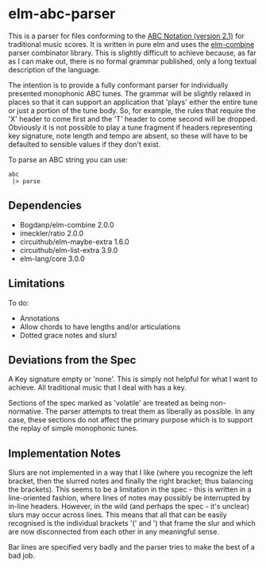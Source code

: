 elm-abc-parser
==============

This is a parser for files conforming to the [ABC Notation (version 2.1)](http://abcnotation.com/wiki/abc:standard:v2.1) for traditional music scores. It is written in pure elm and uses the [elm-combine](https://github.com/Bogdanp/elm-combine) parser combinator library.  This is slightly difficult to achieve because, as far as I can make out, there is no formal grammar published, only a long textual description of the language.

The intention is to provide a fully conformant parser for individually presented monophonic ABC tunes.  The grammar will be slightly relaxed in places so that it can support an application that 'plays' either the entire tune or just a portion of the tune body.  So, for example, the rules that require the 'X' header to come first and the 'T' header to come second will be dropped.  Obviously it is not possible to play a tune fragment if headers representing key signature, note length and tempo are absent, so these will have to be defaulted to sensible values if they don't exist.

To parse an ABC string you can use:

    abc
     |> parse
     
Dependencies
------------

*  Bogdanp/elm-combine 2.0.0
*  imeckler/ratio 2.0.0
*  circuithub/elm-maybe-extra 1.6.0
*  circuithub/elm-list-extra 3.9.0
*  elm-lang/core 3.0.0

Limitations
-----------

To do:

*  Annotations
*  Allow chords to have lengths and/or articulations
*  Dotted grace notes and slurs!

Deviations from the Spec
------------------------

A Key signature empty or 'none'.  This is simply not helpful for what I want to achieve.  All traditional music that I deal with has a key.

Sections of the spec marked as 'volatile' are treated as being non-normative.  The parser attempts to treat them as liberally as possible.  In any case, these sections do not affect the primary purpose which is to support the replay of simple monophonic tunes.

Implementation Notes
--------------------

Slurs are not implemented in a way that I like (where you recognize the left bracket, then the slurred notes and finally the right bracket; thus balancing the brackets).  This seems to be a limitation in the spec - this is written in a line-oriented fashion, where lines of notes may possibly be interrupted by in-line headers. However, in the wild (and perhaps the spec - it's unclear) slurs may occur across lines.  This means that all that can be easily recognised is the individual brackets '(' and ') that frame   the slur and which are now disconnected from each other in any meaningful sense.

Bar lines are specified very badly and the parser tries to make the best of a bad job.
 
 




